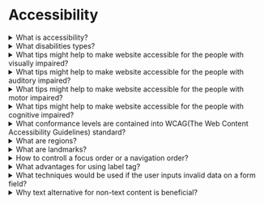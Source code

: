 # Accessibility

<details>
  <summary>What is accessibility?</summary>

Accessibility is the practice of making your websites usable by as many people as possible. We traditionally think of this as being about people with disabilities, but the practice of making sites accessible also benefits other groups such as those using mobile devices, or those with slow network connections.

</details>

<details>
  <summary>What disabilities types?</summary>

- Visual;
- Auditory (Hearing impairments);
- Speech;
- Motor/Physical;
- Cognitive.

</details>

<details>
  <summary>What tips might help to make website accessible for the people with visually impaired?</summary>

- Provide sufficient contrast using colors and textures;
- Limit and prioritize color in the interface;
- Allow manual font size adjustment;
- Grant keyboard accessibility;
- Use explicit and descriptive labels for links and buttons;
- Provide alt text or descriptions for non-text content;
- Use headings to organize page content;
- Use descriptive titles for every page.

</details>

<details>
  <summary>What tips might help to make website accessible for the people with auditory impaired?</summary>

- video player-supporting mechanisms that enable subtitles and transcripts;
- audio player-supporting mechanisms that enable transcripts;
- multiple contact options (Don’t just provide a phone number on your website, as deaf people cannot hear well on the phone. Add communication channels like email, skype, live web chat, or online forms).

</details>

<details>
  <summary>What tips might help to make website accessible for the people with motor impaired?</summary>

- All functions are accessible and easy to use via the keyboard;
- The TAB order must be logically displayed on the Webpage or Web application;
- Appropriate labels for controls are included.

</details>

<details>
  <summary>What tips might help to make website accessible for the people with cognitive impaired?</summary>

- Avoid clutter; include sufficient white space;
- Use high contrast between text and background;
- Avoid too many choices, or too much information on one screen;
- Avoid lengthy scrolling; provide links to additional content;
- Identify where on the site the user currently is.

</details>

<details>
  <summary>What conformance levels are contained into WCAG(The Web Content Accessibility Guidelines) standard?</summary>

- WCAG Level A – Basic accessibility: Level A focuses on the basic accessibility needs of a wide range of users, and achieving conformance at this level is essential.
- WCAG Level AA – Strong accessibility: Level AA is the most commonly required level of accessibility compliance in accessibility legislation, and it is also the recommended level to aim for.
- WCAG Level AAA – Excellent accessibility: Level AAA is the highest possible conformance level and the most difficult level to attain in WCAG.

</details>

<details>
  <summary>What are regions?</summary>

Most pages have a visual structure with a block of content (typically logo, navigation, search, etc.) at the top, a main content area, a footer, and sometimes sidebars with related information. Page regions such as <header>, <nav>, <main>, <aside>, and <footer> programmatically define the essential semantic structure of a page.

</details>

<details>
  <summary>What are landmarks?</summary>

Landmarks is a powerful way to identify the organization and structure of a web page. Screen readers exploit landmark roles to provide keyboard navigation to important sections of a page. Landmark regions can also be used as targets for "skip links" and by browser extensions to enhanced keyboard navigation.

</details>

<details>
  <summary>How to controll a focus order or a navigation order?</summary>

The focus order begins with elements that have a positive tabindex attribute (if there are any) and moves from the smallest positive number to the largest (such as 1, 2, 3). It then proceeds through elements with a tabindex of zero according to their order in the DOM. Any elements with a negative tabindex are removed from the natural focus order.

</details>

<details>
  <summary>What advantages for using label tag?</summary>

- The label text is visually and programmatically associated with its corresponding form control. This means that a screen reader will read out the label when the user is focused on the form input, making it easier for an assistive technology user to understand what data should be entered.
- When a user clicks or touches/taps a label, the browser passes the focus to its associated input. That increased hit area for focusing is advantageous to anyone trying to activate it — including those using a touch-screen device.

</details>

<details>
  <summary>What techniques would be used if the user inputs invalid data on a form field?</summary>

- when the user exits the field, an alert dialog can appear to describe the error so the user can fix it.
- after the user submits the form, the server returns the form, with the user's data still present, and indicates clearly in text at the top of the page that there were input errors. The text describes the nature of the error(s) and clearly indicates which field had the problem so the user can easily navigate to it to fix the problem.
- when the user attempts to submit the form, client side scripting detects the error, cancels the submission, and modifies the document to provide a text description after the submit button describing the error, with links to the field(s) with the error. The script also modifies the labels of the fields with the problems to highlight them.

</details>

<details>
  <summary>Why text alternative for non-text content is beneficial?</summary>

- t helps people who have difficulty perceiving visual content. Assistive technology can read text aloud, present it visually, or convert it to braille;
- it may help some people who have difficulty understanding the meaning of photographs, drawings, and other images, graphs, charts, animations, etc;
- it helps people who are deaf, are hard of hearing, or who are having trouble understanding audio information for any reason;
- people who are deaf-blind can read the text in braille.

</details>
